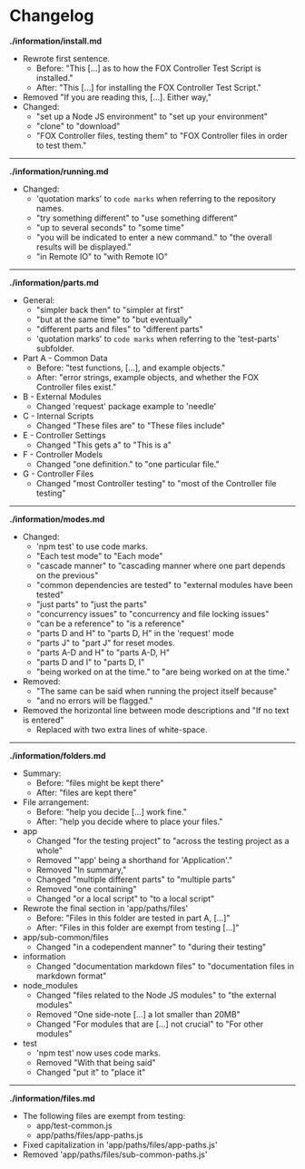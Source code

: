 # Changelog

**./information/install.md**
* Rewrote first sentence.
	* Before: "This [...] as to how the FOX Controller Test Script is installed."
	* After: "This [...] for installing the FOX Controller Test Script."
* Removed "If you are reading this, [...]. Either way,"
* Changed:
	* "set up a Node JS environment" to "set up your environment"
	* "clone" to "download"
	* "FOX Controller files, testing them" to "FOX Controller files in order to test them."

---

**./information/running.md**
* Changed:
    * 'quotation marks' to `code marks` when referring to the repository names.
    * "try something different" to "use something different"
    * "up to several seconds" to "some time"
    * "you will be indicated to enter a new command." to "the overall results will be displayed."
    * "in Remote IO" to "with Remote IO"

---

**./information/parts.md**
* General:
    * "simpler back then" to "simpler at first"
    * "but at the same time" to "but eventually"
    * "different parts and files" to "different parts"
    * 'quotation marks' to `code marks` when referring to the 'test-parts' subfolder.
* Part A - Common Data
    * Before: "test functions, [...], and example objects."
    * After: "error strings, example objects, and whether the FOX Controller files exist."
* B - External Modules
    * Changed 'request' package example to 'needle'
* C - Internal Scripts
    * Changed "These files are" to "These files include"
* E - Controller Settings
    * Changed "This gets a" to "This is a"
* F - Controller Models
    * Changed "one definition." to "one particular file."
* G - Controller Files
    * Changed "most Controller testing" to "most of the Controller file testing"

---

**./information/modes.md**
* Changed:
    * 'npm test' to use code marks.
    * "Each test mode" to "Each mode"
    * "cascade manner" to "cascading manner where one part depends on the previous"
    * "common dependencies are tested" to "external modules have been tested"
    * "just parts" to "just the parts"
    * "concurrency issues" to "concurrency and file locking issues"
    * "can be a reference" to "is a reference"
    * "parts D and H" to "parts D, H" in the 'request' mode
    * "parts J" to "part J" for reset modes.
    * "parts A-D and H" to "parts A-D, H"
    * "parts D and I" to "parts D, I"
    * "being worked on at the time." to "are being worked on at the time."
* Removed:
    * "The same can be said when running the project itself because"
    * "and no errors will be flagged."
* Removed the horizontal line between mode descriptions and "If no text is entered"
    * Replaced with two extra lines of white-space.

---

**./information/folders.md**
* Summary:
    * Before: "files might be kept there"
    * After: "files are kept there"
* File arrangement:
    * Before: "help you decide [...] work fine."
    * After: "help you decide where to place your files."
* app
    * Changed "for the testing project" to "across the testing project as a whole"
    * Removed "'app' being a shorthand for 'Application'."
    * Removed "In summary,"
    * Changed "multiple different parts" to "multiple parts"
    * Removed "one containing"
    * Changed "or a local script" to "to a local script"
* Rewrote the final section in 'app/paths/files'
    * Before: "Files in this folder are tested in part A, [...]"
    * After: "Files in this folder are exempt from testing [...]"
* app/sub-common/files
    * Changed "in a codependent manner" to "during their testing"
* information
    * Changed "documentation markdown files" to "documentation files in markdown format"
* node_modules
    * Changed "files related to the Node JS modules" to "the external modules"
    * Removed "One side-note [...] a lot smaller than 20MB"
    * Changed "For modules that are [...] not crucial" to "For other modules"
* test
    * 'npm test' now uses code marks.
    * Removed "With that being said"
    * Changed "put it" to "place it"

---

**./information/files.md**
* The following files are exempt from testing:
    * app/test-common.js
    * app/paths/files/app-paths.js
* Fixed capitalization in 'app/paths/files/app-paths.js'
* Removed 'app/paths/files/sub-common-paths.js'
